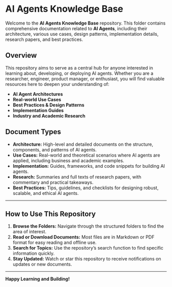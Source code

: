 # AI Agents Knowledge Base

Welcome to the **AI Agents Knowledge Base** repository. This folder contains comprehensive documentation related to **AI Agents**, including their architecture, various use cases, design patterns, implementation details, research papers, and best practices.

## Overview

This repository aims to serve as a central hub for anyone interested in learning about, developing, or deploying AI agents. Whether you are a researcher, engineer, product manager, or enthusiast, you will find valuable resources here to deepen your understanding of:

* **AI Agent Architectures**
* **Real-world Use Cases**
* **Best Practices & Design Patterns**
* **Implementation Guides**
* **Industry and Academic Research**


## Document Types

* **Architecture:** High-level and detailed documents on the structure, components, and patterns of AI agents.
* **Use Cases:** Real-world and theoretical scenarios where AI agents are applied, including business and academic examples.
* **Implementation:** Guides, frameworks, and code snippets for building AI agents.
* **Research:** Summaries and full texts of research papers, with commentary and practical takeaways.
* **Best Practices:** Tips, guidelines, and checklists for designing robust, scalable, and ethical AI agents.

---

## How to Use This Repository

1. **Browse the Folders:** Navigate through the structured folders to find the area of interest.
2. **Read or Download Documents:** Most files are in Markdown or PDF format for easy reading and offline use.
3. **Search for Topics:** Use the repository’s search function to find specific information quickly.
4. **Stay Updated:** Watch or star this repository to receive notifications on updates or new documents.

---

**Happy Learning and Building!**
